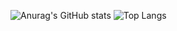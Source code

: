 ![Anurag's GitHub stats](https://github-readme-stats.vercel.app/api?username=zolfagharipour&show_icons=true&show=reviews,discussions_started,discussions_answered,prs_merged,prs_merged_percentage&rank_icon=percentile)
![Top Langs](https://github-readme-stats.vercel.app/api/top-langs/?username=zolfagharipour&layout=compact)
